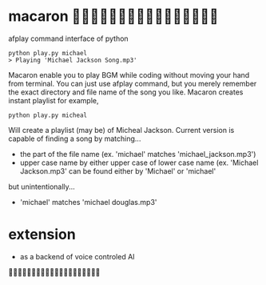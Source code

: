 # macaron 🎵🎵🎵🎵🎵🎵🎵🎵🎵🎵🎵🎵🎵🎵🎵🎵
afplay command interface of python

```
python play.py michael
> Playing 'Michael Jackson Song.mp3'
```

Macaron enable you to play BGM while coding without moving your hand from terminal.
You can just use afplay command, but you merely remember the exact directory and file name of the song you like.
Macaron creates instant playlist for example,

```
python play.py micheal
```

Will create a playlist (may be) of Micheal Jackson. Current version is capable of finding a song by matching...

- the part of the file name (ex. 'michael' matches 'michael_jackson.mp3')
- upper case name by either upper case of lower case name (ex. 'Michael Jackson.mp3' can be found either by 'Michael' or 'michael'

but unintentionally...

- 'michael' matches 'michael douglas.mp3'

# extension

- as a backend of voice controled AI

🎵🎵🎵🎵🎵🎵🎵🎵🎵🎵🎵🎵🎵🎵🎵🎵🎵🎵🎵🎵
